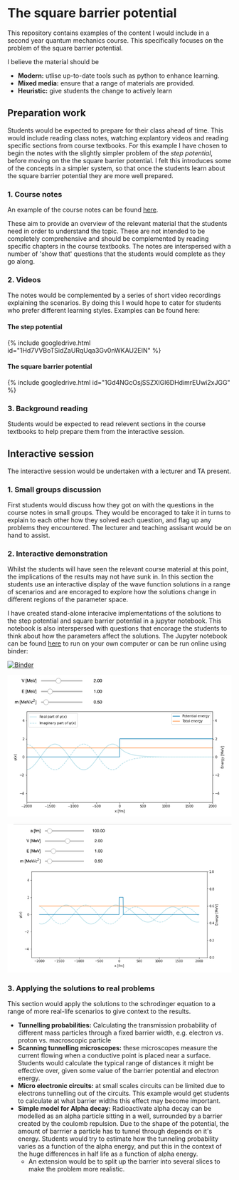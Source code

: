 # The square barrier potential

This repository contains examples of the content I would include in a second year quantum mechanics course. This specifically focuses on the problem of the square barrier potential.  

I believe the material should be 
- **Modern:** utlise up-to-date tools such as python to enhance learning.
- **Mixed media:** ensure that a range of materials are provided.
- **Heuristic:** give students the change to actively learn

## Preparation work
Students would be expected to prepare for their class ahead of time. This would include reading class notes, watching explantory videos and reading specific sections from course textbooks.
For this example I have chosen to begin the notes with the slightly simpler problem of the *step potential*, before moving on the the square barrier potential. I felt this introduces some of the concepts in a simpler system, so that once the students learn about the square barrier potential they are more well prepared. 


### 1. Course notes
An example of the course notes can be found [here](https://github.com/TomHadavizadeh/TeachingExample/raw/master/Notes.pdf).


These aim to provide an overview of the relevant material that the students need in order to understand the topic. These are not intended to be completely comprehensive and should be complemented by reading specific chapters in the course textbooks. The notes are interspersed with a number of 'show that' questions that the students would complete as they go along. 

### 2. Videos
The notes would be complemented by a series of short video recordings explaining the scenarios. By doing this I would hope to cater for students who prefer different learning styles.
Examples can be found here: 

#### The step potential 
{% include googledrive.html id="1Hd7VVBoTSidZaURqUqa3Gv0nWKAU2EIN" %}

#### The square barrier potential 
{% include googledrive.html id="1Gd4NGcOsjSSZXIGl6DHdimrEUwi2xJGG" %}




### 3. Background reading 
Students would be expected to read relevent sections in the course textbooks to help prepare them from the interactive session.

## Interactive session  
The interactive session would be undertaken with a lecturer and TA present. 

### 1. Small groups discussion
First students would discuss how they got on with the questions in the course notes in small groups. They would be encoraged to take it in turns to explain to each other how they solved each question, and flag up any problems they encountered. The lecturer and teaching assisant would be on hand to assist. 

### 2. Interactive demonstration 
Whilst the students will have seen the relevant course material at this point, the implications of the results may not have sunk in. In this section the students use an interactive display of the wave function solutions in a range of scenarios and are encoraged to explore how the solutions change in different regions of the parameter space. 

I have created stand-alone interacive implementations of the solutions to the step potential and square barrier potential in a jupyter notebook. This notebook is also interspersed with questions that encorage the students to think about how the parameters affect the solutions.
The Jupyter notebook can be found [here](https://github.com/TomHadavizadeh/TeachingExample/blob/master/Square_potential_barrier.ipynb) to run on your own computer or can be run online using binder:

[![Binder](https://mybinder.org/badge_logo.svg)](https://mybinder.org/v2/gh/TomHadavizadeh/TeachingExample/HEAD?labpath=Square_potential_barrier.ipynb)


![pic1](https://github.com/TomHadavizadeh/TeachingExample/raw/master/figures/step.png)

![pic2](https://github.com/TomHadavizadeh/TeachingExample/raw/master/figures/square_barrier.png)

### 3. Applying the solutions to real problems

This section would apply the solutions to the schrodinger equation to a range of more real-life scenarios to give context to the results.

- **Tunnelling probabilities:** Calculating the transmission probability of different mass particles through a fixed barrier width, e.g. electron vs. proton vs. macroscopic particle
- **Scanning tunnelling microscopes:** these microscopes measure the current flowing when a conductive point is placed near a surface. Students would calculate the typical range of distances it might be effective over, given some value of the barrier potential and electron energy. 
- **Micro electronic circuits:** at small scales circuits can be limited due to electrons tunnelling out of the circuits. This example would get students to calculate at what barrier widths this effect may become important.
- **Simple model for Alpha decay:** Radioactivate alpha decay can be modelled as an alpha particle sitting in a well, surrounded by a barrier created by the coulomb repulsion. Due to the shape of the potential, the amount of barrrier a particle has to tunnel through depends on it's energy. Students would try to estimate how the tunneling probability varies as a function of the alpha energy, and put this in the context of the huge differences in half life as a function of alpha energy.    
  - An extension would be to split up the barrier into several slices to make the problem more realistic. 

